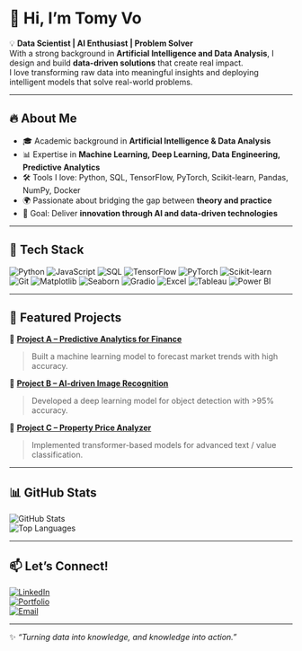 # 👋 Hi, I’m Tomy Vo

💡 **Data Scientist | AI Enthusiast | Problem Solver**  
With a strong background in **Artificial Intelligence and Data Analysis**, I design and build **data-driven solutions** that create real impact.  
I love transforming raw data into meaningful insights and deploying intelligent models that solve real-world problems.  

---

## 🔥 About Me
- 🎓 Academic background in **Artificial Intelligence & Data Analysis**  
- 📊 Expertise in **Machine Learning, Deep Learning, Data Engineering, Predictive Analytics**  
- 🛠️ Tools I love: Python, SQL, TensorFlow, PyTorch, Scikit-learn, Pandas, NumPy, Docker  
- 🌍 Passionate about bridging the gap between **theory and practice**  
- 🚀 Goal: Deliver **innovation through AI and data-driven technologies**  

---

## 🧰 Tech Stack

![Python](https://img.shields.io/badge/Python-3776AB?style=for-the-badge&logo=python&logoColor=white)
![JavaScript](https://img.shields.io/badge/JavaScript-F7DF1E?style=for-the-badge&logo=javascript&logoColor=black)
![SQL](https://img.shields.io/badge/SQL-005C84?style=for-the-badge&logo=postgresql&logoColor=white)
![TensorFlow](https://img.shields.io/badge/TensorFlow-FF6F00?style=for-the-badge&logo=tensorflow&logoColor=white)
![PyTorch](https://img.shields.io/badge/PyTorch-EE4C2C?style=for-the-badge&logo=pytorch&logoColor=white)
![Scikit-learn](https://img.shields.io/badge/Scikit--learn-F7931E?style=for-the-badge&logo=scikit-learn&logoColor=white)
![Git](https://img.shields.io/badge/Git-F05032?style=for-the-badge&logo=git&logoColor=white)
![Matplotlib](https://img.shields.io/badge/Matplotlib-007ACC?style=flat&logo=python&logoColor=white)
![Seaborn](https://img.shields.io/badge/Seaborn-007ACC?style=flat&logo=python&logoColor=white)
![Gradio](https://img.shields.io/badge/Gradio-1E1E1E?style=flat&logo=python&logoColor=white)
![Excel](https://img.shields.io/badge/Microsoft_Excel-217346?style=flat&logo=microsoft-excel&logoColor=white)
![Tableau](https://img.shields.io/badge/Tableau-FA3E2A?style=flat&logo=tableau&logoColor=white)
![Power BI](https://img.shields.io/badge/Power_BI-F2C811?style=flat&logo=power-bi&logoColor=black)


---

## 📂 Featured Projects

🔹 [**Project A – Predictive Analytics for Finance**](#)  
> Built a machine learning model to forecast market trends with high accuracy.  

🔹 [**Project B – AI-driven Image Recognition**](#)  
> Developed a deep learning model for object detection with >95% accuracy.  

🔹 [**Project C – Property Price Analyzer**](#)  
> Implemented transformer-based models for advanced text / value classification.  

---

## 📊 GitHub Stats

![GitHub Stats](https://github-readme-stats.vercel.app/api?username=YOURUSERNAME&show_icons=true&theme=tokyonight)  
![Top Languages](https://github-readme-stats.vercel.app/api/top-langs/?username=YOURUSERNAME&layout=compact&theme=tokyonight)  

---

## 📫 Let’s Connect!

[![LinkedIn](https://img.shields.io/badge/LinkedIn-blue?style=for-the-badge&logo=linkedin)](https://linkedin.com/in/YOURUSERNAME)  
[![Portfolio](https://img.shields.io/badge/Portfolio-000000?style=for-the-badge&logo=About.me&logoColor=white)](https://yourwebsite.com)  
[![Email](https://img.shields.io/badge/Email-D14836?style=for-the-badge&logo=gmail&logoColor=white)](mailto:youremail@example.com)  

---

✨ *“Turning data into knowledge, and knowledge into action.”*  
